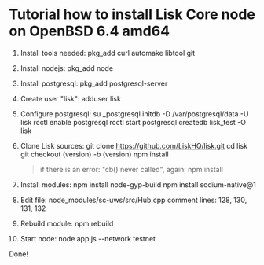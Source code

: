 # Tutorial how to install Lisk Core node on OpenBSD 6.4 amd64

1. Install tools needed:
   pkg_add curl automake libtool git

2. Install nodejs:
   pkg_add node

3. Install postgresql:
   pkg_add postgresql-server

4. Create user "lisk":
   adduser lisk

5. Configure postgresql:
   su _postgresql
   initdb -D /var/postgresql/data -U lisk
   rcctl enable postgresql
   rcctl start postgresql
   createdb lisk_test -O lisk

6. Clone Lisk sources:
   git clone https://github.com/LiskHQ/lisk.git
   cd lisk
   git checkout (version) -b (version)
   npm install

   >if there is an error: "cb() never called", again:
   npm install

7. Install modules:
   npm install node-gyp-build
   npm install sodium-native@1

8. Edit file: node_modules/sc-uws/src/Hub.cpp
   comment lines: 128, 130, 131, 132

9. Rebuild module:
   npm rebuild

10. Start node:
    node app.js --network testnet

Done!
